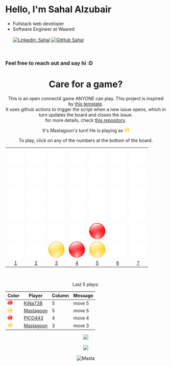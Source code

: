 # Hello, I'm Sahal Alzubair

- Fullstack web developer
- Software Engineer at Waared</br><br/>
[![Linkedin: Sahal](https://img.shields.io/badge/-mastagoon-blue?style=flat-square&logo=Linkedin&logoColor=white&link=https://www.linkedin.com/in/mastagoon/)](https://www.linkedin.com/in/mastagoon/)
[![GitHub Sahal](https://img.shields.io/github/followers/mastagoon?label=follow&style=social)](https://github.com/mastagoon)
  
<br>

### Feel free to reach out and say hi :D

<div align="center">

# Care for a game?
This is an open connect4 game ANYONE can play. This project is inspired by [this template](https://github.com/marcizhu/readme-chess). <br>
It uses github actions to trigger the script when a new issue opens, which in turn updates the board and closes the issue. <br>
for more details, check [this repository](https://github.com/mastagoon/connect4-readme). <br>


It's Mastagoon's turn! He is playing as <img src="imgs/y.png" width="15" height="15" />


To play, click on any of the numbers at the bottom of the board.


| | | | | | | |
|:---:|:---:|:---:|:---:|:---:|:---:|:---:|
| <img src="imgs/e.png" width="50" height="50" /> | <img src="imgs/e.png" width="50" height="50" /> | <img src="imgs/e.png" width="50" height="50" /> | <img src="imgs/e.png" width="50" height="50" /> | <img src="imgs/e.png" width="50" height="50" /> | <img src="imgs/e.png" width="50" height="50" /> | <img src="imgs/e.png" width="50" height="50" /> |
| <img src="imgs/e.png" width="50" height="50" /> | <img src="imgs/e.png" width="50" height="50" /> | <img src="imgs/e.png" width="50" height="50" /> | <img src="imgs/e.png" width="50" height="50" /> | <img src="imgs/e.png" width="50" height="50" /> | <img src="imgs/e.png" width="50" height="50" /> | <img src="imgs/e.png" width="50" height="50" /> |
| <img src="imgs/e.png" width="50" height="50" /> | <img src="imgs/e.png" width="50" height="50" /> | <img src="imgs/e.png" width="50" height="50" /> | <img src="imgs/e.png" width="50" height="50" /> | <img src="imgs/e.png" width="50" height="50" /> | <img src="imgs/e.png" width="50" height="50" /> | <img src="imgs/e.png" width="50" height="50" /> |
| <img src="imgs/e.png" width="50" height="50" /> | <img src="imgs/e.png" width="50" height="50" /> | <img src="imgs/e.png" width="50" height="50" /> | <img src="imgs/e.png" width="50" height="50" /> | <img src="imgs/e.png" width="50" height="50" /> | <img src="imgs/e.png" width="50" height="50" /> | <img src="imgs/e.png" width="50" height="50" /> |
| <img src="imgs/e.png" width="50" height="50" /> | <img src="imgs/e.png" width="50" height="50" /> | <img src="imgs/e.png" width="50" height="50" /> | <img src="imgs/e.png" width="50" height="50" /> | <img src="imgs/r.png" width="50" height="50" /> | <img src="imgs/e.png" width="50" height="50" /> | <img src="imgs/e.png" width="50" height="50" /> |
| <img src="imgs/e.png" width="50" height="50" /> | <img src="imgs/e.png" width="50" height="50" /> | <img src="imgs/y.png" width="50" height="50" /> | <img src="imgs/r.png" width="50" height="50" /> | <img src="imgs/y.png" width="50" height="50" /> | <img src="imgs/e.png" width="50" height="50" /> | <img src="imgs/e.png" width="50" height="50" /> |
 | [1](https://github.com/Mastagoon/mastagoon/issues/new?body=move+1&title=Connect4:+move:+1) | [2](https://github.com/Mastagoon/mastagoon/issues/new?body=move+2&title=Connect4:+move:+2) | [3](https://github.com/Mastagoon/mastagoon/issues/new?body=move+3&title=Connect4:+move:+3) | [4](https://github.com/Mastagoon/mastagoon/issues/new?body=move+4&title=Connect4:+move:+4) | [5](https://github.com/Mastagoon/mastagoon/issues/new?body=move+5&title=Connect4:+move:+5) | [6](https://github.com/Mastagoon/mastagoon/issues/new?body=move+6&title=Connect4:+move:+6) | [7](https://github.com/Mastagoon/mastagoon/issues/new?body=move+7&title=Connect4:+move:+7) |


<br>

Last 5 plays:

| Color | Player | Column | Message |
| --- | --- | --- | --- |
| <img src="imgs/r.png" width="15" height="15" /> | [KiNa738](https://github.com/KiNa738) | 5 | move 5 |
| <img src="imgs/y.png" width="15" height="15" /> | [Mastagoon](https://github.com/Mastagoon) | 5 | move 5 |
| <img src="imgs/r.png" width="15" height="15" /> | [PICO443](https://github.com/PICO443) | 4 | move 4 |
| <img src="imgs/y.png" width="15" height="15" /> | [Mastagoon](https://github.com/Mastagoon) | 3 | move 3 |


![](https://activity-graph.herokuapp.com/graph?username=mastagoon&theme=redical)

<img src="https://github-readme-streak-stats.herokuapp.com/?user=Mastagoon&theme=dark&date_format=j%20M%5B%20Y%5D" />
<br>


<p align="center"><p align="center"> <img src="https://komarev.com/ghpvc/?username=mastagoon" alt="Masta"/> </p>  </p>


</div>
